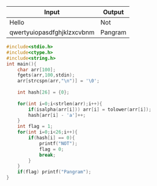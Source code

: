 
| Input                      | Output  |
| -------------------------- | ------- |
| Hello                      | Not     |
| qwertyuiopasdfghjklzxcvbnm | Pangram |


```c
#include<stdio.h>
#include<ctype.h>
#include<string.h>
int main(){
    char arr[100];
    fgets(arr,100,stdin);
    arr[strcspn(arr,"\n")] = '\0';
    
    int hash[26] = {0};
    
    for(int i=0;i<strlen(arr);i++){
        if(isalpha(arr[i])) arr[i] = tolower(arr[i]);
        hash[arr[i] - 'a']++;
    }
    int flag = 1;
    for(int i=0;i<26;i++){
        if(hash[i] == 0){ 
            printf("NOT");
            flag = 0;
            break;
        }
    }
    if(flag) printf("Pangram");
}
```